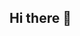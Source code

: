 ## Hi there 👋

<!--
**ricardoferreira-spec/ricardoferreira-spec** is a ✨ _special_ ✨ repository because its `README.md` (this file) appears on your GitHub profile.

Here are some ideas to get you started:

- 🔭 Atualmente estou trabalhando com Desenvolvimento de ERP para Varejo utilizando VB6, C#, Java.
- 🌱 Estou estudando Python no Senai.
- 👯 I’m looking to collaborate on ...
- 🤔 I’m looking for help with ...
- 💬 Ask me about ...
- 📫 How to reach me: ...
- 😄 Pronouns: ...
- ⚡ Fun fact: ...
-->
